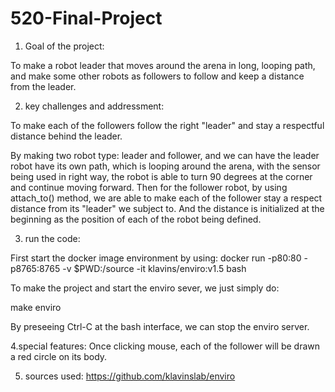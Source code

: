 # 520-Final-Project
1. Goal of the project:

To make a robot leader that moves around the arena in long, looping path, and make some other robots as followers to follow and keep a distance from the leader. 

2. key challenges and addressment:
 
To make each of the followers follow the right "leader" and stay a respectful distance behind the leader. 

By making two robot type: leader and follower, and we can have the leader robot have its own path, which is looping around the arena, with the sensor being used in right way, the robot is able to turn 90 degrees at the corner and continue moving forward. Then for the follower robot, by using attach_to() method, we are able to make each of the follower stay a respect distance from its "leader" we subject to. And the distance is initialized at the beginning as the position of each of the robot being defined. 

3. run the code:

First start the docker image environment by using: docker run -p80:80 -p8765:8765 -v $PWD:/source -it klavins/enviro:v1.5 bash

To make the project and start the enviro sever, we just simply do:

make
enviro

By preseeing Ctrl-C at the bash interface, we can stop the enviro server.

4.special features:
Once clicking mouse, each of the follower will be drawn a red circle on its body.

5. sources used:
https://github.com/klavinslab/enviro





